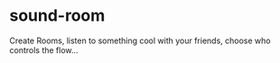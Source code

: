 # sound-room
Create Rooms, listen to something cool with your friends, choose who controls the flow...
